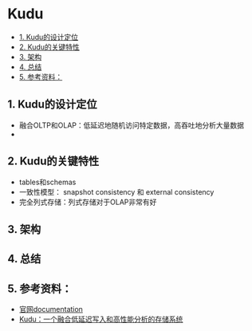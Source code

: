 # Kudu
<!-- TOC -->

- [1. Kudu的设计定位](#1-kudu的设计定位)
- [2. Kudu的关键特性](#2-kudu的关键特性)
- [3. 架构](#3-架构)
- [4. 总结](#4-总结)
- [5. 参考资料：](#5-参考资料)

<!-- /TOC -->
## 1. Kudu的设计定位
- 融合OLTP和OLAP：低延迟地随机访问特定数据，高吞吐地分析大量数据
- 
## 2. Kudu的关键特性
- tables和schemas
- 一致性模型： snapshot consistency 和 external consistency
- 完全列式存储：列式存储对于OLAP非常有好

## 3. 架构

## 4. 总结

## 5. 参考资料：
- [官网documentation](https://kudu.apache.org/docs/)
- [Kudu：一个融合低延迟写入和高性能分析的存储系统](https://www.jianshu.com/p/a6c0fdec3d7b)